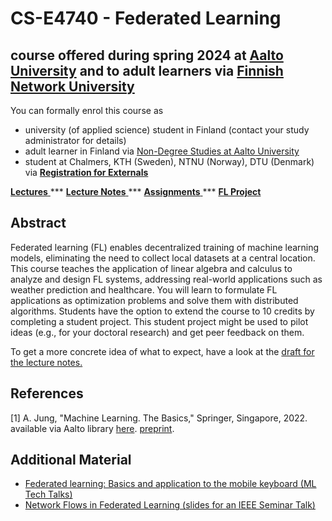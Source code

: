 # CS-E4740 - Federated Learning 
## course offered during spring 2024 at [Aalto University](https://www.aalto.fi/en) and to adult learners via [Finnish Network University](https://fitech.io/en/)

You can formally enrol this course as 
- university (of applied science) student in Finland (contact your study administrator for details) 
- adult learner in Finland via <a href="https://www.aalto.fi/en/admission-services/non-degree-studies-exchange-studies-studies-under-the-flexible-study-right-agreement-joo#0-non-degree-studies/">  Non-Degree Studies at Aalto University </a> 
- student at Chalmers, KTH (Sweden), NTNU (Norway), DTU (Denmark) via <a href="https://forms.gle/uSK2Uw71aLVqnymWA"> **Registration for Externals** </a> 


<a href="material/Lectures.md"> **Lectures** </a>   *** <a href="material/FL_LectureNotes.pdf"> **Lecture Notes** </a> *** <a href="material/Assignments.md"> **Assignments** </a> *** <a href="material/Studentproject.md"> **FL Project** </a>

## Abstract

Federated learning (FL) enables decentralized training of machine learning models, eliminating the need to 
collect local datasets at a central location. This course teaches the application of linear algebra and calculus to 
analyze and design FL systems, addressing real-world applications such as weather prediction and healthcare. 
You will learn to formulate FL applications as optimization problems and solve them with distributed algorithms. 
Students have the option to extend the course to 10 credits by completing a student project. This student project 
might be used to pilot ideas (e.g., for your doctoral research) and get peer feedback on them. 

To get a more concrete idea of what to expect, have a look at the  <a href="material/FL_LectureNotes.pdf"> draft for the lecture notes. </a> 

## References
<a id="1">[1]</a> 
A. Jung, "Machine Learning. The Basics," Springer, Singapore, 2022. available via Aalto library [here](https://primo.aalto.fi/discovery/search?query=any,contains,machine%20learning%20the%20basics&tab=LibraryCatalog&search_scope=MyInstitution&vid=358AALTO_INST:VU1&lang=en&offset=0). [preprint](https://mlbook.cs.aalto.fi). 

## Additional Material

- [Federated learning: Basics and application to the mobile keyboard (ML Tech Talks)](https://www.youtube.com/watch?v=IXI1AjimfmE)
- [Network Flows in Federated Learning (slides for an IEEE Seminar Talk)](/slides/IEEE_Finland_CSS_RAS_SMCS.pdf)